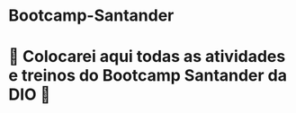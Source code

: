 # Bootcamp-Santander
# 💪 Colocarei aqui todas as atividades e treinos do Bootcamp Santander da DIO 💪
